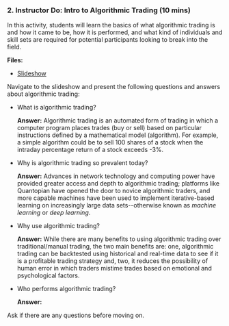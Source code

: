 ### 2. Instructor Do: Intro to Algorithmic Trading (10 mins)

In this activity, students will learn the basics of what algorithmic trading is and how it came to be, how it is performed, and what kind of individuals and skill sets are required for potential participants looking to break into the field.

**Files:**

* [Slideshow]()

Navigate to the slideshow and present the following questions and answers about algorithmic trading:

* What is algorithmic trading?

  **Answer:** Algorithmic trading is an automated form of trading in which a computer program places trades (buy or sell) based on particular instructions defined by a mathematical model (algorithm). For example, a simple algorithm could be to sell 100 shares of a stock when the intraday percentage return of a stock exceeds -3%.

* Why is algorithmic trading so prevalent today?

  **Answer:** Advances in network technology and computing power have provided greater access and depth to algorithmic trading; platforms like Quantopian have opened the door to novice algorithmic traders, and more capable machines have been used to implement iterative-based learning on increasingly large data sets--otherwise known as *machine learning* or *deep learning*.

* Why use algorithmic trading?

  **Answer:** While there are many benefits to using algorithmic trading over traditional/manual trading, the two main benefits are: one, algorithmic trading can be backtested using historical and real-time data to see if it is a profitable trading strategy and, two, it reduces the possibility of human error in which traders mistime trades based on emotional and psychological factors.

* Who performs algorithmic trading?

  **Answer:** 

Ask if there are any questions before moving on.
